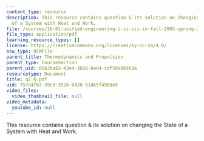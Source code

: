 ```yaml
---
content_type: resource
description: This resource contains question & its solution on changing the State
  of a System with Heat and Work.
file: /courses/16-01-unified-engineering-i-ii-iii-iv-fall-2005-spring-2006/f57d4fb739c33526042851d65f4968e9_q2_6.pdf
file_type: application/pdf
learning_resource_types: []
license: https://creativecommons.org/licenses/by-nc-sa/4.0/
ocw_type: OCWFile
parent_title: Thermodynamics and Propulsion
parent_type: CourseSection
parent_uid: 05b2ba63-43e4-3028-bad4-cdf50e0b363a
resourcetype: Document
title: q2_6.pdf
uid: f57d4fb7-39c3-3526-0428-51d65f4968e9
video_files:
  video_thumbnail_file: null
video_metadata:
  youtube_id: null
---
```

This resource contains question & its solution on changing the State of a System with Heat and Work.